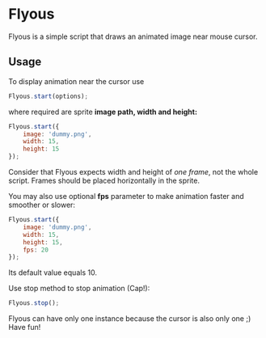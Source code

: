 # Flyous
Flyous is a simple script that draws an animated image near mouse cursor.

## Usage
To display animation near the cursor use
```javascript
Flyous.start(options);
```
where required are sprite **image path, width and height:**
```javascript
Flyous.start({
	image: 'dummy.png',
	width: 15,
	height: 15
});
```
Consider that Flyous expects width and height of *one frame*, not the whole script.
Frames should be placed horizontally in the sprite.

You may also use optional **fps** parameter to make animation faster and smoother or slower:
```javascript
Flyous.start({
	image: 'dummy.png',
	width: 15,
	height: 15,
	fps: 20
});
```
Its default value equals 10.

Use stop method to stop animation (Cap!):
```javascript
Flyous.stop();
```

Flyous can have only one instance because the cursor is also only one ;)
Have fun!